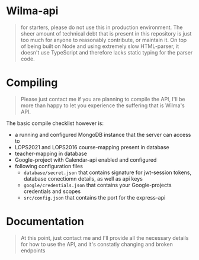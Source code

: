 # Wilma-api
> for starters, please do not use this in production environment. The sheer amount of technical debt that is present in this repository is just too much for anyone to reasonably contribute, or maintain it. On top of being built on Node and using extremely slow HTML-parser, it doesn't use TypeScript and therefore lacks static typing for the parser code.

# Compiling
> Please just contact me if you are planning to compile the API, I'll be more than happy to let you experience the suffering that is Wilma's API.

The basic compile checklist however is:
- a running and configured MongoDB instance that the server can access to
- LOPS2021 and LOPS2016 course-mapping present in database
- teacher-mapping in database
- Google-project with Calendar-api enabled and configured
- following configuration files
    - `database/secret.json` that contains signature for jwt-session tokens, database conectiomn details, as well as api keys
    - `google/credentials.json` that contains your Google-projects credentials and scopes
    - `src/config.json` that contains the port for the express-api
 
# Documentation
> At this point, just contact me and I'll provide all the necessary details for how to use the API, and it's constatly changing and broken endpoints
